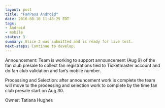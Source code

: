 ```yaml
---
layout: post
title: "FanPass Android"
date: 2016-08-10 11:48:29 EDT
tags:
- Android
- mobile
status: 3
summary: Slice 2 was submitted and is ready for live test.
next-steps: Continue to develop.
---
```


Announcement: Team is working to support announcement (Aug 9) of the fan club presale to collect fan registrations tied to Ticketmaster account and do fan club validation and fan’s mobile number.

Processing and Selection: after announcement work is complete the team will move to the processing and selection work to complete by the time fan club presale start on Aug 30.

Owner: Tatiana Hughes
